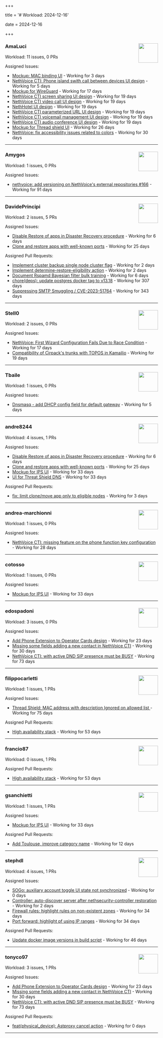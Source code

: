 +++

title = '# Workload: 2024-12-16'

date = 2024-12-16

+++

### AmaLuci <img src='https://avatars.githubusercontent.com/u/166636295?v=4&s=64' width='64' height='64' style='float:right;' /> ###
Workload: 11 issues, 0 PRs


Assigned Issues:
- [Mockup: MAC binding UI](https://github.com/NethServer/nethsecurity/issues/974) - Working for 3 days
- [NethVoice CTI: Phone island swith call between devices UI design](https://github.com/NethServer/dev/issues/7205) - Working for 5 days
- [Mockup for WireGuard](https://github.com/NethServer/nethsecurity/issues/939) - Working for 17 days
- [NethVoice CTI screen sharing UI design](https://github.com/NethServer/dev/issues/7189) - Working for 19 days
- [NethVoice CTI video call UI design](https://github.com/NethServer/dev/issues/7188) - Working for 19 days
- [NethHotel UI design](https://github.com/NethServer/dev/issues/7187) - Working for 19 days
- [NethVoice CTI parameterized URL UI design](https://github.com/NethServer/dev/issues/7186) - Working for 19 days
- [NethVoice CTI voicemail management UI design](https://github.com/NethServer/dev/issues/7185) - Working for 19 days
- [NethVoice CTI audio conference UI design](https://github.com/NethServer/dev/issues/7184) - Working for 19 days
- [Mockup for Thread shield UI](https://github.com/NethServer/nethsecurity/issues/925) - Working for 26 days
- [NethVoice: fix accessibility issues related to colors](https://github.com/NethServer/dev/issues/7141) - Working for 30 days
---

### Amygos <img src='https://avatars.githubusercontent.com/u/510232?v=4&s=64' width='64' height='64' style='float:right;' /> ###
Workload: 1 issues, 0 PRs


Assigned Issues:
- [nethvoice: add versioning on NethVoice's external repositories #166](https://github.com/NethServer/dev/issues/7019) - Working for 91 days
---

### DavidePrincipi <img src='https://avatars.githubusercontent.com/u/2920838?v=4&s=64' width='64' height='64' style='float:right;' /> ###
Workload: 2 issues, 5 PRs


Assigned Issues:
- [Disable Restore of apps in Disaster Recovery procedure](https://github.com/NethServer/dev/issues/7201) - Working for 6 days
- [Clone and restore apps with well-known ports](https://github.com/NethServer/dev/issues/7157) - Working for 25 days

Assigned Pull Requests:
- [Implement cluster backup single node cluster flag](https://github.com/NethServer/ns8-core/pull/770) - Working for 2 days
- [Implement determine-restore-eligibility action](https://github.com/NethServer/ns8-core/pull/769) - Working for 2 days
- [Document Rspamd Bayesian filter bulk training](https://github.com/NethServer/ns8-mail/pull/152) - Working for 6 days
- [chore(deps): update postgres docker tag to v13.18](https://github.com/NethServer/ns8-mattermost/pull/65) - Working for 307 days
- [Suppressing SMTP Smuggling / CVE-2023-51764](https://github.com/NethServer/nethserver-mail/pull/266) - Working for 343 days
---

### Stell0 <img src='https://avatars.githubusercontent.com/u/4547897?v=4&s=64' width='64' height='64' style='float:right;' /> ###
Workload: 2 issues, 0 PRs


Assigned Issues:
- [NethVoice: First Wizard Configuration Fails Due to Race Condition](https://github.com/NethServer/dev/issues/7191) - Working for 17 days
- [Compatibility of Cirpack's trunks with TOPOS in Kamailio](https://github.com/NethServer/dev/issues/7183) - Working for 19 days
---

### Tbaile <img src='https://avatars.githubusercontent.com/u/8052641?v=4&s=64' width='64' height='64' style='float:right;' /> ###
Workload: 1 issues, 0 PRs


Assigned Issues:
- [Dnsmasq - add DHCP config field for default gateway](https://github.com/NethServer/dev/issues/7208) - Working for 5 days
---

### andre8244 <img src='https://avatars.githubusercontent.com/u/4612169?v=4&s=64' width='64' height='64' style='float:right;' /> ###
Workload: 4 issues, 1 PRs


Assigned Issues:
- [Disable Restore of apps in Disaster Recovery procedure](https://github.com/NethServer/dev/issues/7201) - Working for 6 days
- [Clone and restore apps with well-known ports](https://github.com/NethServer/dev/issues/7157) - Working for 25 days
- [Mockup for IPS UI](https://github.com/NethServer/nethsecurity/issues/910) - Working for 33 days
- [UI for Threat Shield DNS](https://github.com/NethServer/nethsecurity/issues/906) - Working for 33 days

Assigned Pull Requests:
- [fix: limit clone/move app only to eligible nodes](https://github.com/NethServer/ns8-core/pull/768) - Working for 3 days
---

### andrea-marchionni <img src='https://avatars.githubusercontent.com/u/6448460?v=4&s=64' width='64' height='64' style='float:right;' /> ###
Workload: 1 issues, 0 PRs


Assigned Issues:
- [NethVoice CTI: missing feature on the phone function key configuration](https://github.com/NethServer/dev/issues/7152) - Working for 28 days
---

### cotosso <img src='https://avatars.githubusercontent.com/u/7226896?v=4&s=64' width='64' height='64' style='float:right;' /> ###
Workload: 1 issues, 0 PRs


Assigned Issues:
- [Mockup for IPS UI](https://github.com/NethServer/nethsecurity/issues/910) - Working for 33 days
---

### edospadoni <img src='https://avatars.githubusercontent.com/u/6152486?v=4&s=64' width='64' height='64' style='float:right;' /> ###
Workload: 3 issues, 0 PRs


Assigned Issues:
- [Add Phone Extension to Operator Cards design](https://github.com/NethServer/dev/issues/7172) - Working for 23 days
- [Missing some fields adding a new contact in NethVoice CTI](https://github.com/NethServer/dev/issues/7121) - Working for 30 days
- [NethVoice CTI: with active DND SIP presence must be BUSY](https://github.com/NethServer/dev/issues/7050) - Working for 73 days
---

### filippocarletti <img src='https://avatars.githubusercontent.com/u/106798?v=4&s=64' width='64' height='64' style='float:right;' /> ###
Workload: 1 issues, 1 PRs


Assigned Issues:
- [Thread Shield: MAC address with description Ignored on allowed list ](https://github.com/NethServer/nethsecurity/issues/813) - Working for 75 days

Assigned Pull Requests:
- [High availability stack](https://github.com/NethServer/nethsecurity/pull/871) - Working for 53 days
---

### francio87 <img src='https://avatars.githubusercontent.com/u/42090061?v=4&s=64' width='64' height='64' style='float:right;' /> ###
Workload: 0 issues, 1 PRs


Assigned Pull Requests:
- [High availability stack](https://github.com/NethServer/nethsecurity/pull/871) - Working for 53 days
---

### gsanchietti <img src='https://avatars.githubusercontent.com/u/804596?v=4&s=64' width='64' height='64' style='float:right;' /> ###
Workload: 1 issues, 1 PRs


Assigned Issues:
- [Mockup for IPS UI](https://github.com/NethServer/nethsecurity/issues/910) - Working for 33 days

Assigned Pull Requests:
- [Add Toulouse, improve category name](https://github.com/nethesis/blacklists/pull/26) - Working for 12 days
---

### stephdl <img src='https://avatars.githubusercontent.com/u/3164851?v=4&s=64' width='64' height='64' style='float:right;' /> ###
Workload: 4 issues, 1 PRs


Assigned Issues:
- [SOGo: auxiliary account toggle UI state not synchronized](https://github.com/NethServer/dev/issues/7213) - Working for 0 days
- [Controller: auto-discover server after nethsecurity-controller restoration](https://github.com/NethServer/nethsecurity/issues/978) - Working for 2 days
- [Firewall rules: highlight rules on non-existent zones](https://github.com/NethServer/nethsecurity/issues/899) - Working for 34 days
- [Port forward: highlight pf using IP ranges](https://github.com/NethServer/nethsecurity/issues/898) - Working for 34 days

Assigned Pull Requests:
- [Update docker image versions in build script](https://github.com/NethServer/ns8-piler/pull/29) - Working for 46 days
---

### tonyco97 <img src='https://avatars.githubusercontent.com/u/36625268?v=4&s=64' width='64' height='64' style='float:right;' /> ###
Workload: 3 issues, 1 PRs


Assigned Issues:
- [Add Phone Extension to Operator Cards design](https://github.com/NethServer/dev/issues/7172) - Working for 23 days
- [Missing some fields adding a new contact in NethVoice CTI](https://github.com/NethServer/dev/issues/7121) - Working for 30 days
- [NethVoice CTI: with active DND SIP presence must be BUSY](https://github.com/NethServer/dev/issues/7050) - Working for 73 days

Assigned Pull Requests:
- [feat(physical_device): Astproxy cancel action](https://github.com/nethesis/nethcti-server/pull/324) - Working for 0 days
---

